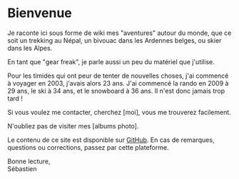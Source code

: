 # Bienvenue

Je raconte ici sous forme de wiki mes "aventures" autour du monde, que ce soit un trekking au Népal, un bivouac dans les Ardennes belges, ou skier dans les Alpes.

En tant que "gear freak", je parle aussi un peu du matériel que j'utilise.

Pour les timides qui ont peur de tenter de nouvelles choses, j'ai commencé à voyager en 2003, j'avais alors 23 ans. J'ai commencé la rando en 2009 à 29 ans, le ski à 34 ans, et le snowboard à 36 ans. Il n'est donc jamais trop tard !

Si vous voulez me contacter, cherchez [moi], vous me trouverez facilement. 

N'oubliez pas de visiter mes [albums photo].

Le contenu de ce site est disponible sur [GitHub](https://github.com/sebw/voyage.wains.be). En cas de remarques, questions ou corrections, passez par cette plateforme.

Bonne lecture,  
Sébastien